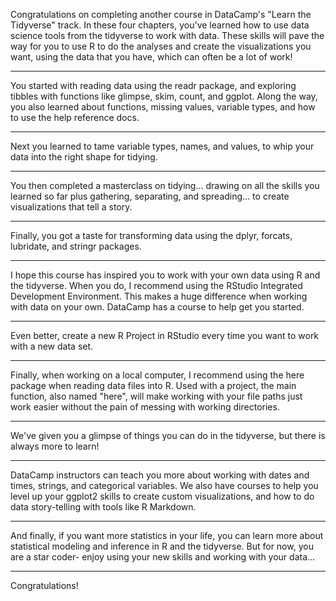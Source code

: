 Congratulations on completing another course in DataCamp's "Learn the Tidyverse" track. In these four chapters, you've learned how to use data science tools from the tidyverse to work with data. These skills will pave the way for you to use R to do the analyses and create the visualizations you want, using the data that you have, which can often be a lot of work!

-------

You started with reading data using the readr package, and exploring tibbles with functions like 
glimpse, 
skim, 
count, 
and ggplot. Along the way, you also learned about functions, missing values, variable types, and how to use the help reference docs.

-------

Next you learned to tame variable types, names, and values, to whip your data into the right shape for tidying.

-------

You then completed a masterclass on tidying... drawing on all the skills you learned so far plus gathering, separating, and spreading... to create visualizations that tell a story.

-------

Finally, you got a taste for transforming data using the dplyr, forcats, lubridate, and stringr packages.

-------

I hope this course has inspired you to work with your own data using R and the tidyverse. When you do, I recommend using the RStudio Integrated Development Environment. This makes a huge difference when working with data on your own. DataCamp has a course to help get you started.

-------

Even better, create a new R Project in RStudio every time you want to work with a new data set.

-------

Finally, when working on a local computer, I recommend using the here package when reading data files into R. Used with a project, the main function, also named "here", will make working with your file paths just work easier without the pain of messing with working directories.

-------

We've given you a glimpse of things you can do in the tidyverse, but there is always more to learn!

-------

DataCamp instructors can teach you more about working with dates and times, strings, and categorical variables. We also have courses to help you level up your ggplot2 skills to create custom visualizations, and how to do data story-telling with tools like R Markdown.

-------

And finally, if you want more statistics in your life, you can learn more about statistical modeling and inference in R and the tidyverse. But for now, you are a star coder- enjoy using your new skills and working with your data...

-------

Congratulations!
